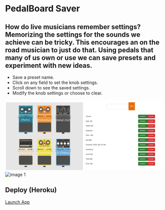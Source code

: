 # PedalBoard Saver

## How do live musicians remember settings? Memorizing the settings for the sounds we achieve can be tricky. This encourages an on the road musician to just do that. Using pedals that many of us own or use we can save presets and experiment with new ideas. 

* Save a preset name.
* Click on any field to set the knob settings.
* Scroll down to see the saved settings.
* Modify the knob settings or choose to clear.

![image 1](./demo/expedal.png) 
![image 1](./demo/pedalshow.gif) 


## Deploy (Heroku)

<a href="https://polar-fortress-83075.herokuapp.com/"
target="_blank">Launch App</a>


